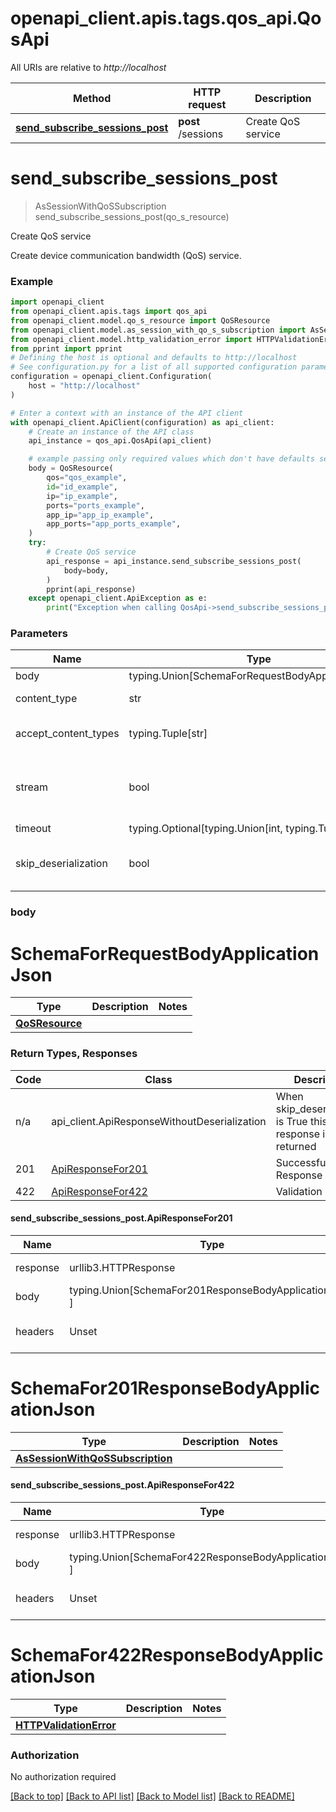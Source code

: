 <a name="__pageTop"></a>
# openapi_client.apis.tags.qos_api.QosApi

All URIs are relative to *http://localhost*

Method | HTTP request | Description
------------- | ------------- | -------------
[**send_subscribe_sessions_post**](#send_subscribe_sessions_post) | **post** /sessions | Create QoS service

# **send_subscribe_sessions_post**
<a name="send_subscribe_sessions_post"></a>
> AsSessionWithQoSSubscription send_subscribe_sessions_post(qo_s_resource)

Create QoS service

Create device communication bandwidth (QoS) service.

### Example

```python
import openapi_client
from openapi_client.apis.tags import qos_api
from openapi_client.model.qo_s_resource import QoSResource
from openapi_client.model.as_session_with_qo_s_subscription import AsSessionWithQoSSubscription
from openapi_client.model.http_validation_error import HTTPValidationError
from pprint import pprint
# Defining the host is optional and defaults to http://localhost
# See configuration.py for a list of all supported configuration parameters.
configuration = openapi_client.Configuration(
    host = "http://localhost"
)

# Enter a context with an instance of the API client
with openapi_client.ApiClient(configuration) as api_client:
    # Create an instance of the API class
    api_instance = qos_api.QosApi(api_client)

    # example passing only required values which don't have defaults set
    body = QoSResource(
        qos="qos_example",
        id="id_example",
        ip="ip_example",
        ports="ports_example",
        app_ip="app_ip_example",
        app_ports="app_ports_example",
    )
    try:
        # Create QoS service
        api_response = api_instance.send_subscribe_sessions_post(
            body=body,
        )
        pprint(api_response)
    except openapi_client.ApiException as e:
        print("Exception when calling QosApi->send_subscribe_sessions_post: %s\n" % e)
```
### Parameters

Name | Type | Description  | Notes
------------- | ------------- | ------------- | -------------
body | typing.Union[SchemaForRequestBodyApplicationJson] | required |
content_type | str | optional, default is 'application/json' | Selects the schema and serialization of the request body
accept_content_types | typing.Tuple[str] | default is ('application/json', ) | Tells the server the content type(s) that are accepted by the client
stream | bool | default is False | if True then the response.content will be streamed and loaded from a file like object. When downloading a file, set this to True to force the code to deserialize the content to a FileSchema file
timeout | typing.Optional[typing.Union[int, typing.Tuple]] | default is None | the timeout used by the rest client
skip_deserialization | bool | default is False | when True, headers and body will be unset and an instance of api_client.ApiResponseWithoutDeserialization will be returned

### body

# SchemaForRequestBodyApplicationJson
Type | Description  | Notes
------------- | ------------- | -------------
[**QoSResource**](../../models/QoSResource.md) |  | 


### Return Types, Responses

Code | Class | Description
------------- | ------------- | -------------
n/a | api_client.ApiResponseWithoutDeserialization | When skip_deserialization is True this response is returned
201 | [ApiResponseFor201](#send_subscribe_sessions_post.ApiResponseFor201) | Successful Response
422 | [ApiResponseFor422](#send_subscribe_sessions_post.ApiResponseFor422) | Validation Error

#### send_subscribe_sessions_post.ApiResponseFor201
Name | Type | Description  | Notes
------------- | ------------- | ------------- | -------------
response | urllib3.HTTPResponse | Raw response |
body | typing.Union[SchemaFor201ResponseBodyApplicationJson, ] |  |
headers | Unset | headers were not defined |

# SchemaFor201ResponseBodyApplicationJson
Type | Description  | Notes
------------- | ------------- | -------------
[**AsSessionWithQoSSubscription**](../../models/AsSessionWithQoSSubscription.md) |  | 


#### send_subscribe_sessions_post.ApiResponseFor422
Name | Type | Description  | Notes
------------- | ------------- | ------------- | -------------
response | urllib3.HTTPResponse | Raw response |
body | typing.Union[SchemaFor422ResponseBodyApplicationJson, ] |  |
headers | Unset | headers were not defined |

# SchemaFor422ResponseBodyApplicationJson
Type | Description  | Notes
------------- | ------------- | -------------
[**HTTPValidationError**](../../models/HTTPValidationError.md) |  | 


### Authorization

No authorization required

[[Back to top]](#__pageTop) [[Back to API list]](../../../README.md#documentation-for-api-endpoints) [[Back to Model list]](../../../README.md#documentation-for-models) [[Back to README]](../../../README.md)

